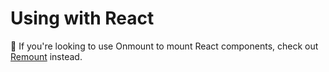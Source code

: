 # Using with React

:tada: If you're looking to use Onmount to mount React components, check out [Remount] instead.

[remount]: https://github.com/rstacruz/remount
